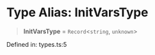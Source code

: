 # Type Alias: InitVarsType

> **InitVarsType** = `Record`\<`string`, `unknown`\>

Defined in: types.ts:5
